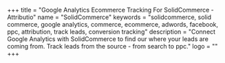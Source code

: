 +++
title = "Google Analytics Ecommerce Tracking For SolidCommerce - Attributio"
name = "SolidCommerce"
keywords = "solidcommerce, solid commerce, google analytics, commerce, ecommerce, adwords, facebook, ppc, attribution, track leads, conversion tracking"
description = "Connect Google Analytics with SolidCommerce to find our where your leads are coming from. Track leads from the source - from search to ppc."
logo = ""
+++
